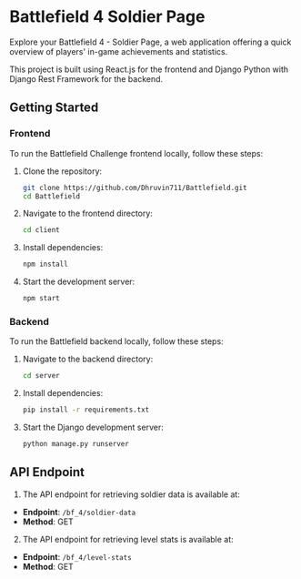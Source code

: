# Battlefield 4 Soldier Page

Explore your Battlefield 4 - Soldier Page, a web application offering a quick overview of players' in-game achievements and statistics. 

This project is built using React.js for the frontend and Django Python with Django Rest Framework for the backend.

## Getting Started

### Frontend

To run the Battlefield Challenge frontend locally, follow these steps:

1. Clone the repository:

    ```bash
    git clone https://github.com/Dhruvin711/Battlefield.git
    cd Battlefield
    ```

2. Navigate to the frontend directory:

    ```bash
    cd client
    ```

3. Install dependencies:

    ```bash
    npm install
    ```

4. Start the development server:

    ```bash
    npm start
    ```


### Backend

To run the Battlefield backend locally, follow these steps:

1. Navigate to the backend directory:

    ```bash
    cd server
    ```

2. Install dependencies:

    ```bash
    pip install -r requirements.txt
    ```

3. Start the Django development server:

    ```bash
    python manage.py runserver
    ```

## API Endpoint

1. The API endpoint for retrieving soldier data is available at:

- **Endpoint**: `/bf_4/soldier-data`
- **Method**: GET

2. The API endpoint for retrieving level stats is available at:

- **Endpoint**: `/bf_4/level-stats`
- **Method**: GET